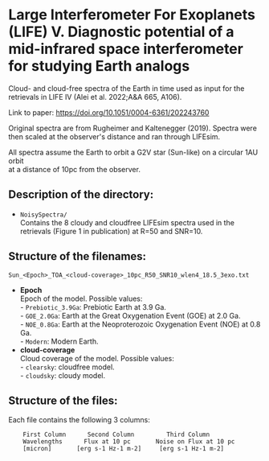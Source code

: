 # Large Interferometer For Exoplanets (LIFE) V. Diagnostic potential of a mid-infrared space interferometer for studying Earth analogs


  
Cloud- and cloud-free spectra of the Earth in time used as input for the retrievals in LIFE IV  (Alei et al. 2022;A&A 665, A106). 

Link to paper: 		https://doi.org/10.1051/0004-6361/202243760

  
Original spectra are from Rugheimer and Kaltenegger (2019). Spectra were then scaled at the observer's distance and ran through LIFEsim. 

All spectra assume the Earth to orbit a G2V star (Sun-like) on a circular 1AU orbit   
at a distance of 10pc from the observer.  
  
  
## Description of the directory:  
  
  
- `NoisySpectra/`  
	Contains the 8 cloudy and cloudfree LIFEsim spectra used in the retrievals (Figure 1 in publication) at R=50 and SNR=10.

  

## Structure of the filenames:  
     
  
```  
Sun_<Epoch>_TOA_<cloud-coverage>_10pc_R50_SNR10_wlen4_18.5_3exo.txt  
```  
  
  
- **Epoch**   
   Epoch of the model. Possible values:  
      - `Prebiotic_3.9Ga`: Prebiotic Earth at 3.9 Ga.  
      - `GOE_2.0Ga`: Earth at the Great Oxygenation Event (GOE) at 2.0 Ga.  
      - `NOE_0.8Ga`: Earth at the Neoproterozoic Oxygenation Event (NOE) at 0.8 Ga.  
      - `Modern`: Modern Earth.
- **cloud-coverage**  
   Cloud coverage of the model. Possible values:  
      - `clearsky`: cloudfree model.   
      - `cloudsky`: cloudy model.
  
  
## Structure of the files:  
  
Each file contains the following 3 columns:  
  
  
``` 
	First Column      Second Column         Third Column           
	Wavelengths      Flux at 10 pc       Noise on Flux at 10 pc  
	[micron]       [erg s-1 Hz-1 m-2]     [erg s-1 Hz-1 m-2]
      
```